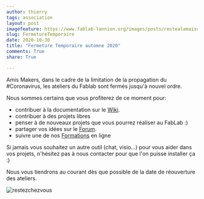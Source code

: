 ```yaml
---
author: thierry
tags: association
layout: post
imagefeature: https://www.fablab-lannion.org/images/posts/restealamaison.jpg
slug: FermetureTemporaire
date: 2020-10-30
title: "Fermeture Temporaire automne 2020"
comments: True
share: True

---
```


Amis Makers, dans le cadre de la limitation de la propagation du #Coronavirus,
les ateliers du Fablab sont fermés jusqu'à nouvel ordre.

Nous sommes certains que vous profiterez de ce moment pour:

- contribuer à la documentation sur le [Wiki](https://wiki.fablab-lannion.org/index.php).
- contribuer à des projets libres
- penser à de nouveaux projets que vous pourrez réaliser au FabLab :)
- partager vos idées sur le [Forum](https://forum.fablab-lannion.org/).
- suivre une de nos [Formations](https://wiki.fablab-lannion.org/index.php?title=Cat%C3%A9gorie:Formation) en ligne

Si jamais vous souhaitez un autre outil (chat, visio...) pour vous aider dans vos projets, n'hésitez pas à nous contacter pour que l'on puisse installer ça :)

Nous vous tiendrons au courant dès que possible de la date de réouverture des ateliers.

![restezchezvous](https://www.fablab-lannion.org/images/posts/restealamaison.jpg)
